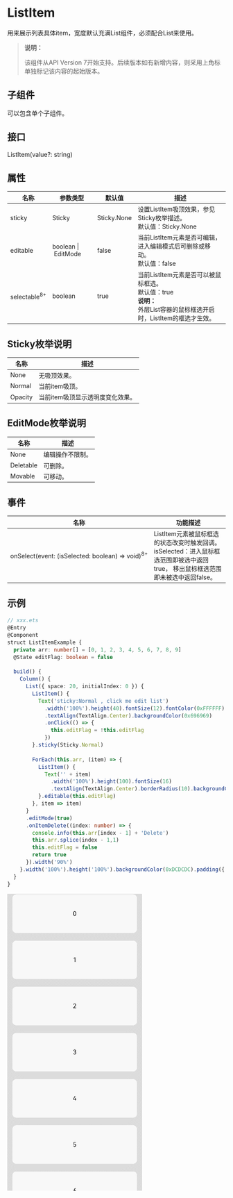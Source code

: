 # ListItem

用来展示列表具体item，宽度默认充满List组件，必须配合List来使用。

>  **说明：**
>
>  该组件从API Version 7开始支持。后续版本如有新增内容，则采用上角标单独标记该内容的起始版本。


## 子组件

可以包含单个子组件。


## 接口

ListItem(value?: string)


## 属性

| 名称                      | 参数类型    | 默认值         | 描述                                       |
| ----------------------- | ------- | ----------- | ---------------------------------------- |
| sticky                  | Sticky  | Sticky.None | 设置ListItem吸顶效果，参见Sticky枚举描述。<br/>默认值：Sticky.None |
| editable                | boolean&nbsp;\|&nbsp;EditMode | false       | 当前ListItem元素是否可编辑，进入编辑模式后可删除或移动。<br/>默认值：false |
| selectable<sup>8+</sup> | boolean | true        | 当前ListItem元素是否可以被鼠标框选。<br/>默认值：true<br/>**说明：**<br/>外层List容器的鼠标框选开启时，ListItem的框选才生效。 |

## Sticky枚举说明

| 名称     | 描述        |
| ------ | --------- |
| None   | 无吸顶效果。    |
| Normal | 当前item吸顶。 |
| Opacity | 当前item吸顶显示透明度变化效果。 |

## EditMode枚举说明

| 名称     | 描述        |
| ------ | --------- |
| None   | 编辑操作不限制。    |
| Deletable | 可删除。 |
| Movable | 可移动。 |

## 事件

| 名称                                       | 功能描述                                     |
| ---------------------------------------- | ---------------------------------------- |
| onSelect(event:&nbsp;(isSelected:&nbsp;boolean)&nbsp;=&gt;&nbsp;void)<sup>8+</sup> | ListItem元素被鼠标框选的状态改变时触发回调。<br/>isSelected：进入鼠标框选范围即被选中返回true，&nbsp;移出鼠标框选范围即未被选中返回false。 |


## 示例

```ts
// xxx.ets
@Entry
@Component
struct ListItemExample {
  private arr: number[] = [0, 1, 2, 3, 4, 5, 6, 7, 8, 9]
  @State editFlag: boolean = false

  build() {
    Column() {
      List({ space: 20, initialIndex: 0 }) {
        ListItem() {
          Text('sticky:Normal , click me edit list')
            .width('100%').height(40).fontSize(12).fontColor(0xFFFFFF)
            .textAlign(TextAlign.Center).backgroundColor(0x696969)
            .onClick(() => {
              this.editFlag = !this.editFlag
            })
        }.sticky(Sticky.Normal)

        ForEach(this.arr, (item) => {
          ListItem() {
            Text('' + item)
              .width('100%').height(100).fontSize(16)
              .textAlign(TextAlign.Center).borderRadius(10).backgroundColor(0xFFFFFF)
          }.editable(this.editFlag)
        }, item => item)
      }
      .editMode(true)
      .onItemDelete((index: number) => {
        console.info(this.arr[index - 1] + 'Delete')
        this.arr.splice(index - 1,1)
        this.editFlag = false
        return true
      }).width('90%')
    }.width('100%').height('100%').backgroundColor(0xDCDCDC).padding({ top: 5 })
  }
}
```

![zh-cn_image_0000001219864159](figures/zh-cn_image_0000001219864159.gif)
